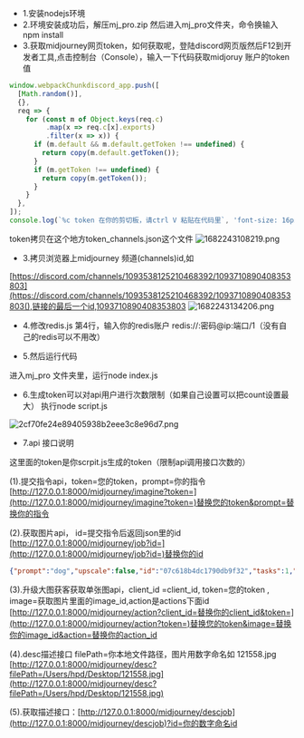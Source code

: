 - 1.安装nodejs环境
- 2.环境安装成功后，解压mj_pro.zip 然后进入mj_pro文件夹，命令换输入npm install 
- 3.获取midjourney网页token，如何获取呢，登陆discord网页版然后F12到开发者工具,点击控制台（Console），输入一下代码获取midjoruy 账户的token值
```javascript
window.webpackChunkdiscord_app.push([
  [Math.random()],
  {},
  req => {
    for (const m of Object.keys(req.c)
         .map(x => req.c[x].exports)
         .filter(x => x)) {
      if (m.default && m.default.getToken !== undefined) {
        return copy(m.default.getToken());
      }
      if (m.getToken !== undefined) {
        return copy(m.getToken());
      }
    }
  },
]);
console.log(`%c token 在你的剪切板，请ctrl V 粘贴在代码里`, 'font-size: 16px');
```
token拷贝在这个地方token_channels.json这个文件
![1682243108219.png](https://cdn.nlark.com/yuque/0/2023/png/349020/1682243112712-6e1804fc-cdbe-4225-9d9f-29deb61031d7.png#averageHue=%23657e55&clientId=ueb67953c-f3ee-4&from=paste&height=194&id=udc0a2c79&name=1682243108219.png&originHeight=194&originWidth=1089&originalType=binary&ratio=1&rotation=0&showTitle=false&size=22288&status=done&style=none&taskId=u86635a9b-1571-464e-a6fd-5463d4515a1&title=&width=1089)

- 3.拷贝浏览器上midjourney 频道(channels)id,如

 [https://discord.com/channels/1093538125210468392/1093710890408353803](https://discord.com/channels/1093538125210468392/1093710890408353803(),链接的最后一个id,1093710890408353803
![1682243134206.png](https://cdn.nlark.com/yuque/0/2023/png/349020/1682243137292-39c15508-d68d-4b2e-923b-30a45496d862.png#averageHue=%2377693d&clientId=ueb67953c-f3ee-4&from=paste&height=163&id=u35fac500&name=1682243134206.png&originHeight=163&originWidth=789&originalType=binary&ratio=1&rotation=0&showTitle=false&size=11885&status=done&style=none&taskId=ucfe43dee-bd45-473e-9c38-c22efae0af8&title=&width=789)

- 4.修改redis.js 第4行，输入你的redis账户 redis://:密码@ip:端口/1（没有自己的redis可以不用改）

- 5.然后运行代码

进入mj_pro 文件夹里，运行node index.js

- 6.生成token可以对api用户进行次数限制（如果自己设置可以把count设置最大）
执行node script.js 

![2cf70fe24e89405938b2eee3c8e96d7.png](https://cdn.nlark.com/yuque/0/2023/png/349020/1682048817291-b6061ceb-fd34-41ee-bb2b-cf73cb752f6d.png#averageHue=%232e2d2c&clientId=u5d8d1fd8-cf2e-4&from=paste&height=479&id=ufd49ccb6&name=2cf70fe24e89405938b2eee3c8e96d7.png&originHeight=479&originWidth=728&originalType=binary&ratio=1&rotation=0&showTitle=false&size=43078&status=done&style=none&taskId=u8e240c2b-6a42-4f60-b936-920d8f41dcf&title=&width=728)

- 7.api 接口说明

这里面的token是你scrpit.js生成的token（限制api调用接口次数的）


(1).提交指令api，token=您的token，prompt=你的指令
[http://127.0.0.1:8000/midjourney/imagine?token=](http://127.0.0.1:8000/midjourney/imagine?token=)替换您的token&prompt=替换你的指令


(2).获取图片api， id=提交指令后返回json里的id
[http://127.0.0.1:8000/midjourney/job?id=](http://127.0.0.1:8000/midjourney/job?id=)替换你的id


```json
{"prompt":"dog","upscale":false,"id":"07c618b4dc1790db9f32","tasks":1,"images":[{"id":"1098425776031924225","url":"https://cdn.discordapp.com/attachments/1093710890408353803/1098425775474090085/love3_dog_id07c618b4dc1790db9f32_c175bd36-ea7e-4f5f-891b-aaa48f0c836b.png","upscaled":false,"actions":[[{"label":"U1","id":"MJ::JOB::upsample::1::c175bd36-ea7e-4f5f-891b-aaa48f0c836b"},{"label":"U2","id":"MJ::JOB::upsample::2::c175bd36-ea7e-4f5f-891b-aaa48f0c836b"},{"label":"U3","id":"MJ::JOB::upsample::3::c175bd36-ea7e-4f5f-891b-aaa48f0c836b"},{"label":"U4","id":"MJ::JOB::upsample::4::c175bd36-ea7e-4f5f-891b-aaa48f0c836b"},{"label":"🔄","id":"MJ::JOB::reroll::0::c175bd36-ea7e-4f5f-891b-aaa48f0c836b::SOLO"}],[{"label":"V1","id":"MJ::JOB::variation::1::c175bd36-ea7e-4f5f-891b-aaa48f0c836b"},{"label":"V2","id":"MJ::JOB::variation::2::c175bd36-ea7e-4f5f-891b-aaa48f0c836b"},{"label":"V3","id":"MJ::JOB::variation::3::c175bd36-ea7e-4f5f-891b-aaa48f0c836b"},{"label":"V4","id":"MJ::JOB::variation::4::c175bd36-ea7e-4f5f-891b-aaa48f0c836b"}]]}]}
```


(3).升级大图获客获取单张图api，client_id =client_id, token=您的token , image=获取图片里面的image_id,action是actions下面id
[http://127.0.0.1:8000/midjourney/action?client_id=替换你的client_id&token=](http://127.0.0.1:8000/midjourney/action?token=)替换您的token&image=替换你的image_id&action=替换你的action_id


(4).desc描述接口
filePath=你本地文件路径，图片用数字命名如 121558.jpg
[http://127.0.0.1:8000/midjourney/desc?filePath=/Users/hpd/Desktop/121558.jpg](http://127.0.0.1:8000/midjourney/desc?filePath=/Users/hpd/Desktop/121558.jpg)


(5).获取描述接口：[http://127.0.0.1:8000/midjourney/descjob](http://127.0.0.1:8000/midjourney/descjob)?id=你的数字命名id
